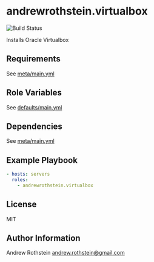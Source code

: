 andrewrothstein.virtualbox
===========================
![Build Status](https://github.com/andrewrothstein/ansible-virtualbox/actions/workflows/build.yml/badge.svg)

Installs Oracle Virtualbox

Requirements
------------

See [meta/main.yml](meta/main.yml)

Role Variables
--------------

See [defaults/main.yml](defaults/main.yml)

Dependencies
------------

See [meta/main.yml](meta/main.yml)

Example Playbook
----------------

```yml
- hosts: servers
  roles:
    - andrewrothstein.virtualbox
```

License
-------

MIT

Author Information
------------------

Andrew Rothstein <andrew.rothstein@gmail.com>
